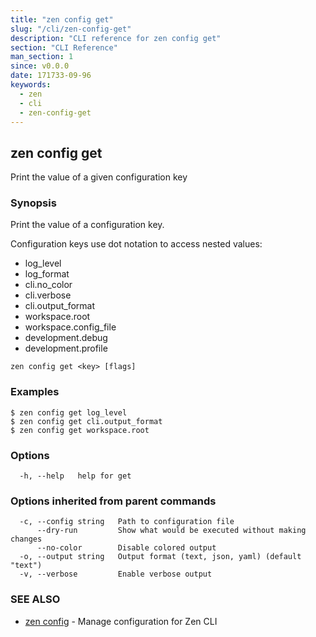 ```yaml
---
title: "zen config get"
slug: "/cli/zen-config-get"
description: "CLI reference for zen config get"
section: "CLI Reference"
man_section: 1
since: v0.0.0
date: 171733-09-96
keywords:
  - zen
  - cli
  - zen-config-get
---
```


## zen config get

Print the value of a given configuration key

### Synopsis

Print the value of a configuration key.

Configuration keys use dot notation to access nested values:
- log_level
- log_format
- cli.no_color
- cli.verbose
- cli.output_format
- workspace.root
- workspace.config_file
- development.debug
- development.profile

```
zen config get <key> [flags]
```

### Examples

```
$ zen config get log_level
$ zen config get cli.output_format
$ zen config get workspace.root

```

### Options

```
  -h, --help   help for get
```

### Options inherited from parent commands

```
  -c, --config string   Path to configuration file
      --dry-run         Show what would be executed without making changes
      --no-color        Disable colored output
  -o, --output string   Output format (text, json, yaml) (default "text")
  -v, --verbose         Enable verbose output
```

### SEE ALSO

* [zen config](zen-config.md.md)	 - Manage configuration for Zen CLI

